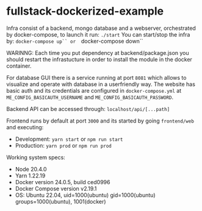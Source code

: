 # fullstack-dockerized-example

Infra consist of a backend, mongo database and a webserver, orchestrated by docker-compose, to launch it run:
```./start```
You can start/stop the infra by:
````docker-compose up``
or 
````docker-compose down``

WARINNG: Each time you put dependency at backend/package.json you should restart the infrastucture in order to install the module in the docker container.

For database GUI there is a service running at port ```8081``` which allows to visualize and operate with database in a userfriendly way. The website has basic auth and its credentials are configured in ```docker-compose.yml``` at ```ME_CONFIG_BASICAUTH_USERNAME``` and ```ME_CONFIG_BASICAUTH_PASSWORD```.

Backend API can be accessed through: ```localhost/api/[...path]```

Frontend runs by default at port ```3000``` and its started by going ```frontend/web``` and executing:
- Development: ```yarn start``` or ```npm run start```
- Production: ```yarn prod``` or ```npm run prod```


Working system specs: 
- Node 20.4.0
- Yarn 1.22.19
- Docker version 24.0.5, build ced0996
- Docker Compose version v2.19.1
- OS: Ubuntu 22.04, uid=1000(ubuntu) gid=1000(ubuntu) groups=1000(ubuntu), 1001(docker)